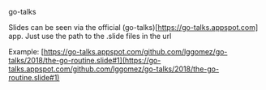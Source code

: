 go-talks

Slides can be seen via the official (go-talks)[https://go-talks.appspot.com] app. Just use the path to the .slide files in the url


Example: [https://go-talks.appspot.com/github.com/lggomez/go-talks/2018/the-go-routine.slide#1](https://go-talks.appspot.com/github.com/lggomez/go-talks/2018/the-go-routine.slide#1)
